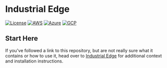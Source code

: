 # Industrial Edge

[![License](https://img.shields.io/badge/License-Apache%202.0-blue.svg)](https://opensource.org/licenses/Apache-2.0)
[![AWS](https://img.shields.io/endpoint?url=https%3A%2F%2Fstorage.googleapis.com%2Fhcp-results%2Fmanuela-azr-ci.json)](https://storage.googleapis.com/hcp-results/manuela-azr-ci.json)
[![Azure](https://img.shields.io/endpoint?url=https%3A%2F%2Fstorage.googleapis.com%2Fhcp-results%2Fmanuela-azr-ci.json)](https://storage.googleapis.com/hcp-results/manuela-azr-ci.json)
[![GCP](https://img.shields.io/endpoint?url=https%3A%2F%2Fstorage.googleapis.com%2Fhcp-results%2Fmanuela-gcp-ci.json)](https://storage.googleapis.com/hcp-results/manuela-gcp-ci.json)

## Start Here

If you've followed a link to this repository, but are not really sure what it contains
or how to use it, head over to [Industrial Edge](http://hybrid-cloud-patterns.io/industrial-edge/)
for additional context and installation instructions.
